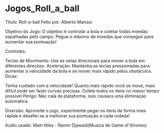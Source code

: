 # Jogos_Roll_a_ball

Título: Roll-a-ball
Feito por: Alberto Mansur

Objetivo do Jogo: O objetivo é controlar a bola e coletar todas moedas espalhadas pelo campo. Pegue o máximo de moedas que conseguir para aumentar sua pontuação!

Controles:

Teclas de Movimento: Use as setas direcionais para mover a bola em diferentes direções.
Aceleração: Mantenha as teclas pressionadas para aumentar a velocidade da bola e se mover mais rápido pelos obstáculos.
Dicas:

Tenha cuidado com a velocidade! Quanto mais rápido você se move, mais difícil pode ser fazer curvas precisas.
Colete todos os itens no menor tempo possível
Perigo: Não caia da plataforma, isso causara uma eliminação automatica

Diversão: Aproveite o jogo, experimente pegar os itens da forma mais rápida e desafie-se a melhorar sua pontuação a cada rodada!

Audio usado: Main titles - Ramin Djawadi(Musica de Game of thrones)
